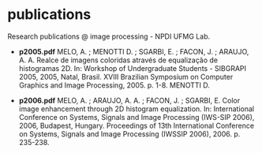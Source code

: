 # publications

Research publications @ image processing - NPDI UFMG Lab.

 * <b>p2005.pdf</b> MELO, A. ; MENOTTI D. ; SGARBI, E. ; FACON, J. ; ARAUJO, A. A. Realce de imagens coloridas através de equalização de histogramas 2D. In: Workshop of Undergraduate Students - SIBGRAPI 2005, 2005, Natal, Brasil. XVIII Brazilian Symposium on Computer Graphics and Image Processing, 2005. p. 1-8. MENOTTI D.

 * <b>p2006.pdf</b> MELO, A. ; ARAUJO, A. A. ; FACON, J. ; SGARBI, E. Color image enhancement through 2D histogram equalization. In: International Conference on Systems, Signals and Image Processing (IWS-SIP 2006), 2006, Budapest, Hungary. Proceedings of 13th International Conference on Systems, Signals and Image Processing (IWSSIP 2006), 2006. p. 235-238.
